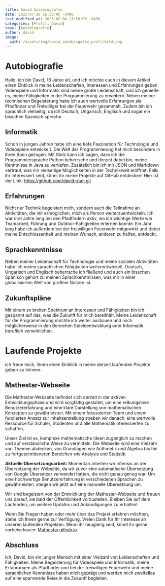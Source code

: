 ```yaml
---
title: David Autobiografie
date: 2023-07-20 16:30:00 -0400
last_modified_at: 2023-08-04 13:50:00 -0400
categories: [Profil, David]
tags: [Autobiografie]
author: david
image:
  path: /assets/img/david_autobiogafie_profilbild.png
---
```


# Autobiografie

Hallo, ich bin David, 16 Jahre alt, und ich möchte euch in diesem Artikel einen Einblick in meine Leidenschaften, Interessen und Erfahrungen geben. Videospiele und Informatik sind meine große Leidenschaft, und ich genieße es, meine Fähigkeiten in der Programmierung zu erweitern. Neben meiner technischen Begeisterung habe ich auch wertvolle Erfahrungen als Pfadfinder und Freiwilliger bei der Feuerwehr gesammelt. Zudem bin ich sprachlich vielseitig, da ich Deutsch, Ungarisch, Englisch und sogar ein bisschen Spanisch spreche.

## Informatik

Schon in jungen Jahren habe ich eine tiefe Faszination für Technologie und Videospiele entwickelt. Die Welt der Programmierung hat mich besonders in ihren Bann gezogen. Mit Stolz kann ich sagen, dass ich die Programmiersprache Python beherrsche und derzeit dabei bin, meine Kenntnisse in Java zu vertiefen. Zusätzlich bin ich mit JSON und Markdown vertraut, was mir vielseitige Möglichkeiten in der Technikwelt eröffnet.
Falls ihr interessiert seid, könnt ihr meine Projekte auf GitHub entdecken! Hier ist der Link: <https://github.com/david-star-git>

## Erfahrungen

Nicht nur Technik begeistert mich, sondern auch die Teilnahme an Aktivitäten, die mir ermöglichen, mich als Person weiterzuentwickeln. Ich war drei Jahre lang bei den Pfadfindern aktiv, wo ich wichtige Werte wie Teamarbeit, Führung und Outdoor-Fähigkeiten erlernen konnte. Ein Jahr lang habe ich außerdem bei der freiwilligen Feuerwehr mitgewirkt und dabei meine Entschlossenheit und meinen Wunsch, anderen zu helfen, entdeckt.

## Sprachkenntnisse

Neben meiner Leidenschaft für Technologie und meine sozialen Aktivitäten habe ich meine sprachlichen Fähigkeiten weiterentwickelt. Deutsch, Ungarisch und Englisch beherrsche ich fließend und auch ein bisschen Spanisch gehört zu meinen Sprachkenntnissen, was mir in einer globalisierten Welt von großem Nutzen ist.

## Zukunftspläne

Mit einem so breiten Spektrum an Interessen und Fähigkeiten bin ich gespannt auf das, was die Zukunft für mich bereithält. Meine Leidenschaft für die Programmierung möchte ich weiter ausbauen und mich möglicherweise in den Bereichen Spieleentwicklung oder Informatik beruflich verwirklichen.

# Laufende Projekte

ich freue mich, Ihnen einen Einblick in meine derzeit laufenden Projekte geben zu können.

## Mathestar-Webseite 

Die Mathestar-Webseite befindet sich derzeit in der aktiven Entwicklungsphase und wird sorgfältig gestaltet, um eine reibungslose Benutzererfahrung und eine klare Darstellung von mathematischen Konzepten zu gewährleisten. Mit einem fokussierten Team und einem fundierten Ansatz zur Inhaltserstellung streben wir danach, eine wertvolle Ressource für Schüler, Studenten und alle Mathematikinteressierten zu schaffen.

Unser Ziel ist es, komplexe mathematische Ideen zugänglich zu machen und auf verständliche Weise zu vermitteln. Die Webseite wird eine Vielzahl von Themen abdecken, von Grundlagen wie Arithmetik und Algebra bis hin zu fortgeschritteneren Bereichen wie Analysis und Statistik.

**Aktuelle Übersetzungsarbeit:**
Momentan arbeiten wir intensiv an der Übersetzung der Webseite, da wir zuvor eine automatische Übersetzung von Google Übersetzer verwendet hatten, die nicht genau genug war. Um eine hochwertige Benutzererfahrung in verschiedenen Sprachen zu gewährleisten, steigen wir jetzt auf eine manuelle Übersetzung um.

Wir sind begeistert von der Entwicklung der Mathestar-Webseite und freuen uns darauf, sie bald der Öffentlichkeit vorzustellen. Bleiben Sie auf dem Laufenden, um weitere Updates und Ankündigungen zu erhalten!

Wenn Sie Fragen haben oder mehr über das Projekt erfahren möchten, stehe ich Ihnen gerne zur Verfügung. Vielen Dank für Ihr Interesse an unseren laufenden Projekten. Wenn ihr neugierig seid, könnt ihr gerne vorbeischauen: [Mathestar.github.io](https://mathestar.github.io/)

## Abschluss

Ich, David, bin ein junger Mensch mit einer Vielzahl von Leidenschaften und Fähigkeiten. Meine Begeisterung für Videospiele und Informatik, meine Erfahrungen als Pfadfinder und bei der freiwilligen Feuerwehr und meine sprachlichen Kenntnisse haben mich geprägt und werden mich zweifellos auf eine spannende Reise in die Zukunft begleiten.
